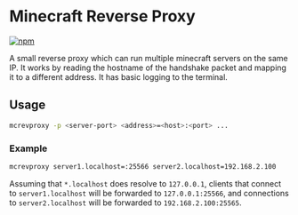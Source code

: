# Minecraft Reverse Proxy

[![npm](https://img.shields.io/npm/v/mcrevproxy)](https://www.npmjs.com/package/mcrevproxy)

A small reverse proxy which can run multiple minecraft servers on the same IP.
It works by reading the hostname of the handshake packet and mapping it to
a different address. It has basic logging to the terminal.

## Usage

```sh
mcrevproxy -p <server-port> <address>=<host>:<port> ...
```

### Example

```sh
mcrevproxy server1.localhost=:25566 server2.localhost=192.168.2.100
```

Assuming that `*.localhost` does resolve to `127.0.0.1`, clients that connect to
`server1.localhost` will be forwarded to `127.0.0.1:25566`, and connections to
`server2.localhost` will be forwarded to `192.168.2.100:25565`.
